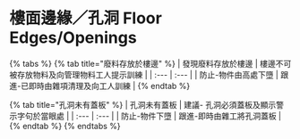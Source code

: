 # 樓面邊緣／孔洞 Floor Edges/Openings

{% tabs %}
{% tab title="廢料存放於樓邊" %}
| 發現廢料存放於樓邊 | 樓邊不可被存放物料及向管理物料工人提示訓練 |
| :--- | :--- |
| 防止-物件由高處下墮 | 跟進-已即時由雜項清理及向工人訓練 |
{% endtab %}

{% tab title="孔洞未有蓋板" %}
| 孔洞未有蓋板 | 建議- 孔洞必須蓋板及顯示警示字句於當眼處 |
| :--- | :--- |
| 防止-物件下墮 | 跟進-即時由雜工將孔洞蓋板 |
{% endtab %}
{% endtabs %}



